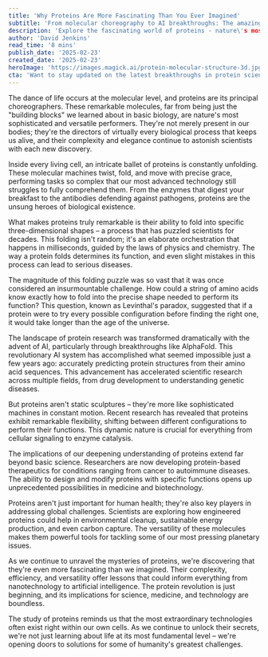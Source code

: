 ```yaml
---
title: 'Why Proteins Are More Fascinating Than You Ever Imagined'
subtitle: 'From molecular choreography to AI breakthroughs: The amazing world of proteins'
description: 'Explore the fascinating world of proteins - nature\'s most sophisticated molecular machines. From their intricate folding patterns to their role in revolutionary medical treatments, discover why these remarkable molecules are more than just biological building blocks.'
author: 'David Jenkins'
read_time: '8 mins'
publish_date: '2025-02-23'
created_date: '2025-02-23'
heroImage: 'https://images.magick.ai/protein-molecular-structure-3d.jpg'
cta: 'Want to stay updated on the latest breakthroughs in protein science and biotechnology? Follow us on LinkedIn for cutting-edge research updates and insights from leading experts in the field.'
---
```


The dance of life occurs at the molecular level, and proteins are its principal choreographers. These remarkable molecules, far from being just the "building blocks" we learned about in basic biology, are nature's most sophisticated and versatile performers. They're not merely present in our bodies; they're the directors of virtually every biological process that keeps us alive, and their complexity and elegance continue to astonish scientists with each new discovery.

Inside every living cell, an intricate ballet of proteins is constantly unfolding. These molecular machines twist, fold, and move with precise grace, performing tasks so complex that our most advanced technology still struggles to fully comprehend them. From the enzymes that digest your breakfast to the antibodies defending against pathogens, proteins are the unsung heroes of biological existence.

What makes proteins truly remarkable is their ability to fold into specific three-dimensional shapes – a process that has puzzled scientists for decades. This folding isn't random; it's an elaborate orchestration that happens in milliseconds, guided by the laws of physics and chemistry. The way a protein folds determines its function, and even slight mistakes in this process can lead to serious diseases.

The magnitude of this folding puzzle was so vast that it was once considered an insurmountable challenge. How could a string of amino acids know exactly how to fold into the precise shape needed to perform its function? This question, known as Levinthal's paradox, suggested that if a protein were to try every possible configuration before finding the right one, it would take longer than the age of the universe.

The landscape of protein research was transformed dramatically with the advent of AI, particularly through breakthroughs like AlphaFold. This revolutionary AI system has accomplished what seemed impossible just a few years ago: accurately predicting protein structures from their amino acid sequences. This advancement has accelerated scientific research across multiple fields, from drug development to understanding genetic diseases.

But proteins aren't static sculptures – they're more like sophisticated machines in constant motion. Recent research has revealed that proteins exhibit remarkable flexibility, shifting between different configurations to perform their functions. This dynamic nature is crucial for everything from cellular signaling to enzyme catalysis.

The implications of our deepening understanding of proteins extend far beyond basic science. Researchers are now developing protein-based therapeutics for conditions ranging from cancer to autoimmune diseases. The ability to design and modify proteins with specific functions opens up unprecedented possibilities in medicine and biotechnology.

Proteins aren't just important for human health; they're also key players in addressing global challenges. Scientists are exploring how engineered proteins could help in environmental cleanup, sustainable energy production, and even carbon capture. The versatility of these molecules makes them powerful tools for tackling some of our most pressing planetary issues.

As we continue to unravel the mysteries of proteins, we're discovering that they're even more fascinating than we imagined. Their complexity, efficiency, and versatility offer lessons that could inform everything from nanotechnology to artificial intelligence. The protein revolution is just beginning, and its implications for science, medicine, and technology are boundless.

The study of proteins reminds us that the most extraordinary technologies often exist right within our own cells. As we continue to unlock their secrets, we're not just learning about life at its most fundamental level – we're opening doors to solutions for some of humanity's greatest challenges.